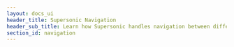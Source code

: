 ```yaml
---
layout: docs_ui
header_title: Supersonic Navigation
header_sub_title: Learn how Supersonic handles navigation between different views.
section_id: navigation
---
```

